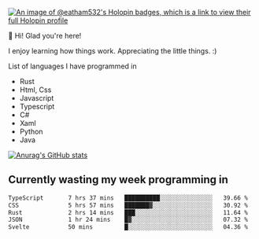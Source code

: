 [![An image of @eatham532's Holopin badges, which is a link to view their full Holopin profile](https://holopin.me/eatham532)](https://holopin.io/@eatham532)


👋 Hi! Glad you're here!

I enjoy learning how things work. Appreciating the little things. :)


List of languages I have programmed in
- Rust
- Html, Css
- Javascript
- Typescript
- C#
- Xaml
- Python
- Java

[![Anurag's GitHub stats](https://github-readme-stats.vercel.app/api?username=Eatham532&theme=dark)](https://github.com/anuraghazra/github-readme-stats)


## Currently wasting my week programming in
<!--START_SECTION:waka-->

```txt
TypeScript       7 hrs 37 mins   ██████████░░░░░░░░░░░░░░░   39.66 %
CSS              5 hrs 57 mins   ███████▓░░░░░░░░░░░░░░░░░   30.92 %
Rust             2 hrs 14 mins   ███░░░░░░░░░░░░░░░░░░░░░░   11.64 %
JSON             1 hr 24 mins    █▓░░░░░░░░░░░░░░░░░░░░░░░   07.32 %
Svelte           50 mins         █░░░░░░░░░░░░░░░░░░░░░░░░   04.36 %
```

<!--END_SECTION:waka-->
